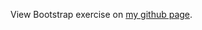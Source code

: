 View Bootstrap exercise on <a href="http://damonsauve.github.io/index.html" target="_blank">my github page</a>.
